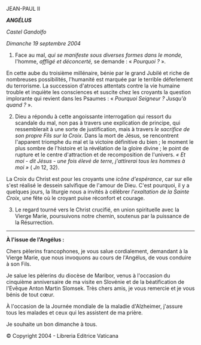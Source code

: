 JEAN-PAUL II

***ANGÉLUS***

*Castel Gandolfo*

*Dimanche 19 septembre 2004*

1. Face au mal, *qui se manifeste sous diverses formes dans le monde,* l'homme, *affligé et déconcerté,* se demande : « *Pourquoi ?* ».

En cette aube du troisième millénaire, bénie par le grand Jubilé et riche de nombreuses possibilités, l'humanité est marquée par le terrible déferlement du terrorisme. La succession d'atroces attentats contre la vie humaine trouble et inquiète les consciences et suscite chez les croyants la question implorante qui revient dans les Psaumes : « *Pourquoi Seigneur ? Jusqu'à quand ?* ».

2. Dieu a répondu à cette angoissante interrogation qui ressort du scandale du mal, non pas à travers une explication de principe, qui ressemblerait à une sorte de justification, mais à travers *le sacrifice de son propre Fils sur la Croix*. Dans la mort de Jésus, se rencontrent l'apparent triomphe du mal et la victoire définitive du bien ; le moment le plus sombre de l'histoire et la révélation de la gloire divine ; le point de rupture et le centre d'attraction et de recomposition de l'univers. *« *Et moi - dit Jésus - une fois élevé de terre, j'attirerai tous les hommes à moi* »* ( *Jn* 12, 32).

La Croix du Christ est pour les croyants une *icône d'espérance*, car sur elle s'est réalisé le dessein salvifique de l'amour de Dieu. C'est pourquoi, il y a quelques jours, la liturgie nous a invités à célébrer *l'exaltation de la Sainte Croix*, une fête où le croyant puise réconfort et courage.

3. Le regard tourné vers le Christ crucifié, en union spirituelle avec la Vierge Marie, poursuivons notre chemin, soutenus par la puissance de la Résurrection.

** * **

**À l'issue de l'Angélus :**

Chers pèlerins francophones, je vous salue cordialement, demandant à la Vierge Marie, que nous invoquons au cours de l'Angélus, de vous conduire à son Fils.

Je salue les pèlerins du diocèse de Maribor, venus à l'occasion du cinquième anniversaire de ma visite en Slovénie et de la béatification de l'Evêque Anton Martin Slomsek. Très chers amis, je vous remercie et je vous bénis de tout cœur.

À l'occasion de la Journée mondiale de la maladie d'Alzheimer, j'assure tous les malades et ceux qui les assistent de ma prière.

Je souhaite un bon dimanche à tous.

© Copyright 2004 - Libreria Editrice Vaticana